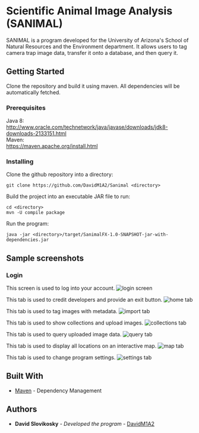 # Scientific Animal Image Analysis (SANIMAL)

SANIMAL is a program developed for the University of Arizona's School of Natural Resources and the Environment department. It allows users to tag camera trap image data, transfer it onto a database, and then query it.

## Getting Started

Clone the repository and build it using maven. All dependencies will be automatically fetched.

### Prerequisites

Java 8:<br />
http://www.oracle.com/technetwork/java/javase/downloads/jdk8-downloads-2133151.html<br />
Maven:<br />
https://maven.apache.org/install.html

### Installing

Clone the github repository into a directory:

```
git clone https://github.com/DavidM1A2/Sanimal <directory>
```

Build the project into an executable JAR file to run:

```
cd <directory>
mvn -U compile package
```

Run the program:

```
java -jar <directory>/target/SanimalFX-1.0-SNAPSHOT-jar-with-dependencies.jar
```

## Sample screenshots

### Login

This screen is used to log into your account.
![login screen](https://rawgit.com/DavidM1A2/Sanimal/master/screenshots/login.PNG)

This tab is used to credit developers and provide an exit button.
![home tab](https://rawgit.com/DavidM1A2/Sanimal/master/screenshots/home.PNG)

This tab is used to tag images with metadata.
![import tab](https://rawgit.com/DavidM1A2/Sanimal/master/screenshots/import.PNG)

This tab is used to show collections and upload images.
![collections tab](https://rawgit.com/DavidM1A2/Sanimal/master/screenshots/collections.PNG)

This tab is used to query uploaded image data.
![query tab](https://rawgit.com/DavidM1A2/Sanimal/master/screenshots/query.PNG)

This tab is used to display all locations on an interactive map.
![map tab](https://rawgit.com/DavidM1A2/Sanimal/master/screenshots/map.PNG)

This tab is used to change program settings.
![settings tab](https://rawgit.com/DavidM1A2/Sanimal/master/screenshots/settings.PNG)


## Built With

* [Maven](https://maven.apache.org/) - Dependency Management

## Authors

* **David Slovikosky** - *Developed the program* - [DavidM1A2](https://github.com/DavidM1A2)